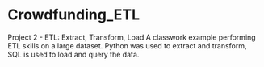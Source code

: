 # Crowdfunding_ETL
Project 2 - ETL: Extract, Transform, Load
A classwork example performing ETL skills on a large dataset. Python was used to extract and transform, SQL is used to load and query the data.